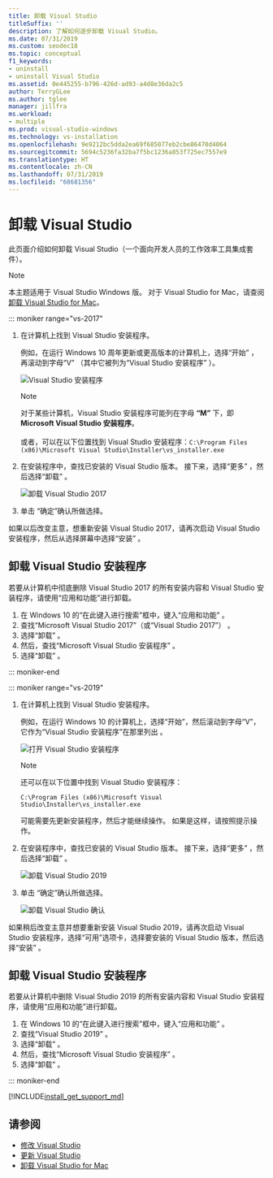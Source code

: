 ```yaml
---
title: 卸载 Visual Studio
titleSuffix: ''
description: 了解如何逐步卸载 Visual Studio。
ms.date: 07/31/2019
ms.custom: seodec18
ms.topic: conceptual
f1_keywords:
- uninstall
- uninstall Visual Studio
ms.assetid: 0e445255-b796-426d-ad93-a4d8e36da2c5
author: TerryGLee
ms.author: tglee
manager: jillfra
ms.workload:
- multiple
ms.prod: visual-studio-windows
ms.technology: vs-installation
ms.openlocfilehash: 9e9212bc5dda2ea69f685077eb2cbe86470d4064
ms.sourcegitcommit: 5694c5236fa32ba7f5bc1236a853f725ec7557e9
ms.translationtype: HT
ms.contentlocale: zh-CN
ms.lasthandoff: 07/31/2019
ms.locfileid: "68681356"
---
```

# <a name="uninstall-visual-studio"></a>卸载 Visual Studio

此页面介绍如何卸载 Visual Studio（一个面向开发人员的工作效率工具集成套件）。

> [!NOTE]
> 本主题适用于 Visual Studio  Windows 版。 对于 Visual Studio for Mac，请查阅[卸载 Visual Studio for Mac](/visualstudio/mac/uninstall)。

::: moniker range="vs-2017"

1. 在计算机上找到 Visual Studio 安装程序。

     例如，在运行 Windows 10 周年更新或更高版本的计算机上，选择“开始”  ，再滚动到字母“V”  （其中它被列为“Visual Studio 安装程序”  ）。

     ![Visual Studio 安装程序](media/vs2017-locate-the-visual-studio-installer.PNG "查找 Microsoft Visual Studio 安装程序")

   > [!NOTE]
   > 对于某些计算机，Visual Studio 安装程序可能列在字母 **“M”** 下，即 **Microsoft Visual Studio 安装程序**。<br/><br/> 或者，可以在以下位置找到 Visual Studio 安装程序：`C:\Program Files (x86)\Microsoft Visual Studio\Installer\vs_installer.exe`

1. 在安装程序中，查找已安装的 Visual Studio 版本。 接下来，选择“更多”  ，然后选择“卸载”  。

     ![卸载 Visual Studio 2017](media/uninstall-visual-studio.png "Uninstall Visual Studio 2017")

1. 单击  “确定”确认所做选择。

如果以后改变主意，想重新安装 Visual Studio 2017，请再次启动 Visual Studio 安装程序，然后从选择屏幕中选择“安装”  。

## <a name="uninstall-visual-studio-installer"></a>卸载 Visual Studio 安装程序

若要从计算机中彻底删除 Visual Studio 2017 的所有安装内容和 Visual Studio 安装程序，请使用“应用和功能”进行卸载。

1. 在 Windows 10 的“在此键入进行搜索”框中，键入“应用和功能”  。
1. 查找“Microsoft Visual Studio 2017”（或“Visual Studio 2017”）   。
1. 选择“卸载”  。
1. 然后，查找“Microsoft Visual Studio 安装程序”  。
1. 选择“卸载”  。

::: moniker-end

::: moniker range="vs-2019"

1. 在计算机上找到 Visual Studio 安装程序。

     例如，在运行 Windows 10 的计算机上，选择“开始”，然后滚动到字母“V”，它作为“Visual Studio 安装程序”在那里列出    。

     ![打开 Visual Studio 安装程序](media/vs-2019/vs-installer-windows-start.png "Open the Visual Studio Installer")

     > [!NOTE]
     > 还可以在以下位置中找到 Visual Studio 安装程序：
     >
     > `C:\Program Files (x86)\Microsoft Visual Studio\Installer\vs_installer.exe`

    可能需要先更新安装程序，然后才能继续操作。 如果是这样，请按照提示操作。

1. 在安装程序中，查找已安装的 Visual Studio 版本。 接下来，选择“更多”  ，然后选择“卸载”  。

     ![卸载 Visual Studio 2019](media/vs-2019/vs-installer-uninstall.png "Uninstall Visual Studio 2019")

1. 单击  “确定”确认所做选择。

     ![卸载 Visual Studio 确认](media/vs-2019/uninstall-visualstudio-confirm.png "确认想要卸载 Visual Studio 2019")

如果稍后改变主意并想要重新安装 Visual Studio 2019，请再次启动 Visual Studio 安装程序，选择“可用”选项卡，选择要安装的 Visual Studio 版本，然后选择“安装”   。

## <a name="uninstall-visual-studio-installer"></a>卸载 Visual Studio 安装程序

若要从计算机中删除 Visual Studio 2019 的所有安装内容和 Visual Studio 安装程序，请使用“应用和功能”进行卸载。

1. 在 Windows 10 的“在此键入进行搜索”框中，键入“应用和功能”  。
1. 查找“Visual Studio 2019”  。
1. 选择“卸载”  。
1. 然后，查找“Microsoft Visual Studio 安装程序”  。
1. 选择“卸载”  。

::: moniker-end

[!INCLUDE[install_get_support_md](includes/install_get_support_md.md)]

## <a name="see-also"></a>请参阅

* [修改 Visual Studio](modify-visual-studio.md)
* [更新 Visual Studio](update-visual-studio.md)
* [卸载 Visual Studio for Mac](/visualstudio/mac/uninstall)
